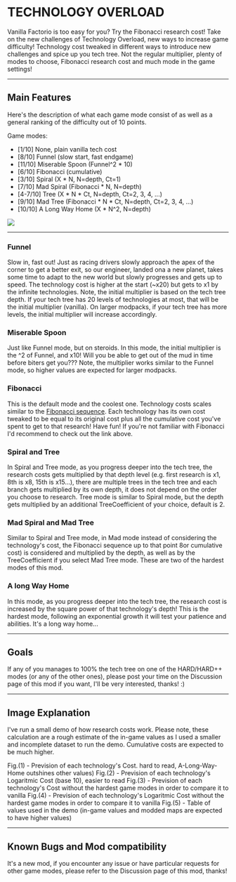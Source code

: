 # TECHNOLOGY OVERLOAD
Vanilla Factorio is too easy for you? Try the Fibonacci research cost! Take on the new challenges of Technology Overload, new ways to increase game difficulty! Technology cost tweaked in different ways to introduce new challenges and spice up you tech tree. Not the regular multiplier, plenty of modes to choose, Fibonacci research cost and much mode in the game settings!

---

## Main Features
Here's the description of what each game mode consist of as well as a general ranking of the difficulty out of 10 points. 

Game modes:

- [1/10] None, plain vanilla tech cost
- [8/10] Funnel (slow start, fast endgame)
- [11/10] Miserable Spoon (Funnel^2 * 10)
- [6/10] Fibonacci (cumulative)
- [3/10] Spiral (X * N, N=depth, Ct=1)
- [7/10] Mad Spiral (Fibonacci * N, N=depth)
- [4-7/10] Tree (X * N * Ct, N=depth, Ct=2, 3, 4, ...)
- [9/10] Mad Tree (Fibonacci * N * Ct, N=depth, Ct=2, 3, 4, ...)
- [10/10] A Long Way Home (X * N^2, N=depth)

![](https://assets-mod.factorio.com/assets/d27abd22592c98c91f68f8cbf5909d6a9d9bae11.png)

---

### Funnel
Slow in, fast out! Just as racing drivers slowly approach the apex of the corner to get a better exit, so our engineer, landed ona a new planet, takes some time to adapt to the new world but slowly progresses and gets up to speed. The technology cost is higher at the start (~x20) but gets to x1 by the infinite technologies.
Note, the initial multiplier is based on the tech tree depth. If your tech tree has 20 levels of technologies at most, that will be the initial multiplier (vanilla). On larger modpacks, if your tech tree has more levels, the initial multiplier will increase accordingly.

### Miserable Spoon
Just like Funnel mode, but on steroids. In this mode, the initial multiplier is the ^2 of Funnel, and x10! Will you be able to get out of the mud in time before biters get you??? 
Note, the multiplier works similar to the Funnel mode, so higher values are expected for larger modpacks.

### Fibonacci
This is the default mode and the coolest one. Technology costs scales similar to the [Fibonacci sequence](https://www.mathsisfun.com/numbers/fibonacci-sequence.html). Each technology has its own cost tweaked to be equal to its original cost plus all the cumulative cost you've spent to get to that research! Have fun!
If you're not familiar with Fibonacci I'd recommend to check out the link above.

### Spiral and Tree
In Spiral and Tree mode, as you progress deeper into the tech tree, the research costs gets multiplied by that depth level (e.g. first research is x1, 8th is x8, 15th is x15...), there are multiple trees in the tech tree and each branch gets multiplied by its own depth, it does not depend on the order you choose to research. Tree mode is similar to Spiral mode, but the depth gets multiplied by an additional TreeCoefficient of your choice, default is 2.

### Mad Spiral and Mad Tree
Similar to Spiral and Tree mode, in Mad mode instead of considering the technology's cost, the Fibonacci sequence up to that point 8or cumulative cost) is considered and multiplied by the depth, as well as by the TreeCoefficient if you select Mad Tree mode. These are two of the hardest modes of this mod.

### A long Way Home
In this mode, as you progress deeper into the tech tree, the research cost is increased by the square power of that technology's depth! This is the hardest mode, following an exponential growth it will test your patience and abilities. It's a long way home...

---

## Goals
If any of you manages to 100% the tech tree on one of the HARD/HARD++ modes (or any of the other ones), please post your time on the Discussion page of this mod if you want, I'll be very interested, thanks! :)

---

## Image Explanation
I've run a small demo of how research costs work. Please note, these calculation are a rough estimate of the in-game values as I used a smaller and incomplete dataset to run the demo. Cumulative costs are expected to be much higher.

Fig.(1) - Prevision of each technology's Cost. hard to read, A-Long-Way-Home outshines other values)
Fig.(2) - Prevision of each technology's Logaritmic Cost (base 10), easier to read
Fig.(3) - Prevision of each technology's Cost without the hardest game modes in order to compare it to vanilla
Fig.(4) - Prevision of each technology's Logaritmic Cost without the hardest game modes in order to compare it to vanilla
Fig.(5) - Table of values used in the demo (in-game values and modded maps are expected to have higher values)

---

## Known Bugs and Mod compatibility

It's a new mod, if you encounter any issue or have particular requests for other game modes, please refer to the Discussion page of this mod, thanks!
